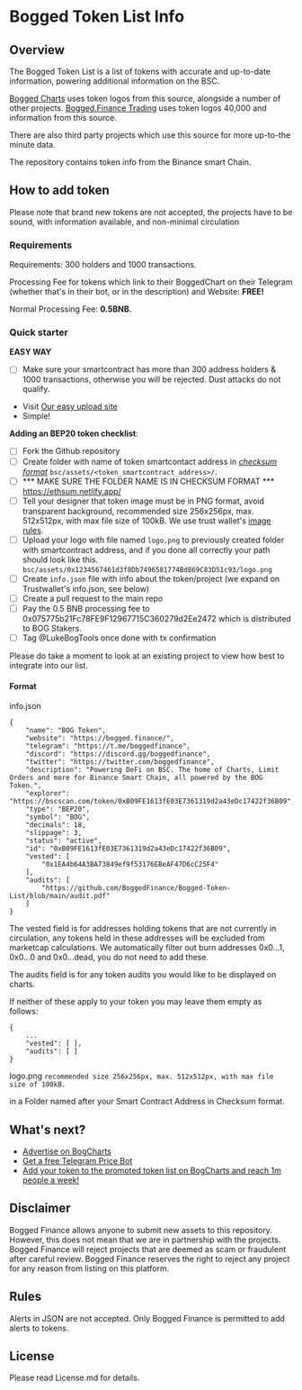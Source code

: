 # Bogged Token List Info
## Overview
The Bogged Token List is a list of tokens with accurate and up-to-date information, powering additional information on the BSC.

[Bogged Charts](https://charts.bogged.finance) uses token logos from this source, alongside a number of other projects.
[Bogged.Finance Trading](https://bogged.finance) uses token logos 40,000 and information from this source.

There are also third party projects which use this source for more up-to-the minute data.

The repository contains token info from the Binance smart Chain.

## How to add token

Please note that brand new tokens are not accepted,
the projects have to be sound, with information available, and non-minimal circulation

### Requirements
Requirements: 300 holders and 1000 transactions. 

Processing Fee for tokens which link to their BoggedChart on their Telegram (whether that's in their bot, or in the description) and Website: **FREE!**

Normal Processing Fee: **0.5BNB.**


### Quick starter

**EASY WAY**
- [ ] Make sure your smartcontract has more than 300 address holders & 1000 transactions, otherwise you will be rejected. Dust attacks do not qualify.
- Visit [Our easy upload site](https://tokens.bogged.finance)
- Simple!

**Adding an BEP20 token checklist**:
- [ ] Fork the Github repository
- [ ] Create folder with name of token smartcontact address in [_checksum format_](https://developer.trustwallet.com/add_new_asset#checksum_format) `bsc/assets/<token_smartcontract_address>/`.
- [ ] *** MAKE SURE THE FOLDER NAME IS IN CHECKSUM FORMAT *** https://ethsum.netlify.app/
- [ ] Tell your designer that token image must be in PNG format, avoid transparent background, recommended size 256x256px, max. 512x512px, with max file size of 100kB. We use trust wallet's [image rules](https://developer.trustwallet.com/add_new_asset#image-requirements).
- [ ] Upload your logo with file named `logo.png` to previously created folder with smartcontract address, and if you done all correctly your path should look like this. `bsc/assets/0x1234567461d3f8Db7496581774Bd869C83D51c93/logo.png`
- [ ] Create `info.json` file with info about the token/project (we expand on Trustwallet's info.json, see below)
- [ ] Create a pull request to the main repo
- [ ] Pay the 0.5 BNB processing fee to 0x075775b21Fc78FE9F12967715C360279d2Ee2472 which is distributed to BOG Stakers.
- [ ] Tag @LukeBogTools once done with tx confirmation

Please do take a moment to look at an existing project to view how best to integrate into our list.

#### Format
info.json
```
{
    "name": "BOG Token",
    "website": "https://bogged.finance/",
    "telegram": "https://t.me/boggedfinance",
    "discord": "https://discord.gg/boggedfinance",
    "twitter": "https://twitter.com/boggedfinance",
    "description": "Powering DeFi on BSC. The home of Charts, Limit Orders and more for Binance Smart Chain, all powered by the BOG Token.",
    "explorer": "https://bscscan.com/token/0xB09FE1613fE03E7361319d2a43eDc17422f36B09",
    "type": "BEP20",
    "symbol": "BOG",
    "decimals": 18,
    "slippage": 3,
    "status": "active",
    "id": "0xB09FE1613fE03E7361319d2a43eDc17422f36B09",
    "vested": [
        "0x1EA4b64A3BA73849ef9f53176EBeAF47D6cC25F4"
    ],
    "audits": [
        "https://github.com/BoggedFinance/Bogged-Token-List/blob/main/audit.pdf"
    ]
}
```

The vested field is for addresses holding tokens that are not currently in circulation, any tokens held in these addresses will be excluded from marketcap calculations. We automatically filter out burn addresses 0x0...1, 0x0...0 and 0x0...dead, you do not need to add these.

The audits field is for any token audits you would like to be displayed on charts.

If neither of these apply to your token you may leave them empty as follows:

```
{
    ...
    "vested": [ ],
    "audits": [ ]
}
```

logo.png 
```recommended size 256x256px, max. 512x512px, with max file size of 100kB.```

in a Folder named after your Smart Contract Address in Checksum format.

## What's next?
* [Advertise on BogCharts](https://a-ads.com/campaigns/new?selected_site_id=529945&selected_source_type=site&partner=1701147)
* [Get a free Telegram Price Bot](https://charts.bogged.finance/promotetelegram)
* [Add your token to the promoted token list on BogCharts and reach 1m people a week!](https://charts.bogged.finance/promote)

## Disclaimer
Bogged Finance allows anyone to submit new assets to this repository. However, this does not mean that we are in partnership with the projects.
Bogged Finance will reject projects that are deemed as scam or fraudulent after careful review.
Bogged Finance reserves the right to reject any project for any reason from listing on this platform.

## Rules
Alerts in JSON are not accepted. Only Bogged Finance is permitted to add alerts to tokens.

## License
Please read License.md for details.
